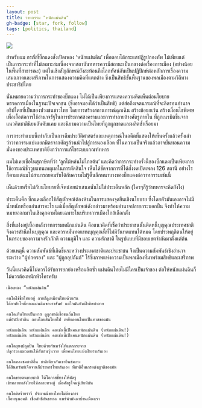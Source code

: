 ```yaml
---
layout: post
title: วาทกรรม "หนักแผ่นดิน"
gh-badge: [star, fork, follow]
tags: [politics, thailand]
---
```

<img src="https://naponjatusripitak.github.io/img/หนักแผ่นดิน.jpg">

สำหรับผม กรณีที่บิ๊กแดงสั่งเปิดเพลง ‘หนักแผ่นดิน’ เพื่อตอบโต้กระแสปฏิรูปกองทัพ ไม่เพียงแต่เป็นการกระทำที่ไม่เหมาะสมเนื่องจากสถาบันทหารควรมีสถานะเป็นกลางต่อเรื่องการเมือง (อย่างน้อยในพื้นที่สาธารณะ) แต่ในเชิงสัญลักษณ์ยังสะท้อนถึงโลกทัศน์อันเป็นปฏิปักษ์ต่อหลักการเรื่องความเสมอภาคและเสรีภาพในการแสดงความคิดที่แตกต่าง ซึ่งเป็นสิทธิขั้นพื้นฐานของพลเมืองตามวิถีทางประชาธิปไตย

นั่นหมายความว่าการกระทำของบิ๊กแดง ไม่ได้เป็นเพียงการแสดงความคิดเห็นต่อนโยบายพรรคการเมืองในฐานะปัจเจกชน (ซึ่งอาจมองได้ว่าเป็นสิทธิ) แต่ส่อถึงเจตนารมณ์ที่จะลิดรอนอำนาจอธิปไตยที่เป็นของปวงชนชาวไทย โดยการสร้างสถานการณ์ฉุกเฉิน สร้างข้อยกเว้น สร้างเงื่อนไขพิเศษ เพื่อเอื้อต่อการใช้อำนาจรัฐในการประกาศสงครามและการทำลายล้างศัตรูภายใน ที่ถูกเนรมิตขึ้นจากแนวคิดชาตินิยมอันคับแคบ และนิยามความเป็นไทยที่ถูกผูกขาดและผลิตซ้ำเรื่อยมา

การกระทำแบบนี้เท่ากับเป็นการลืมประวัติศาสตร์และเหตุการณ์ในอดีตที่แสดงให้เห็นครั้งแล้วครั้งเล่า ว่าวาทกรรมแบ่งแยกมิตรจากศัตรูล้วนนำไปสู่การนองเลือด ที่ในความเป็นจริงแล้วอาจบั่นทอนความมั่นคงของประเทศชาติยิ่งกว่าการแก้ไขระบบเกณฑ์ทหาร

ผมไม่เคยเชื่อในสุภาษิตที่ว่า ‘ลูกไม้หล่นไม่ไกลต้น’ และคิดว่าการกระทำครั้งนี้ของบิ๊กแดงเป็นเพียงการใช้อารมณ์ชั่ววูบแทนเหตุผลในการตัดสินใจ เห็นได้ชัดจากการที่ได้สั่งงดเปิดเพลง 126 สถานี อย่างไรก็ตามแต่ผมไม่สามารถยอมรับได้กับความไม่รู้ตื้นลึกหนาบางของบิ๊กแดงต่อวาทกรรมเช่นนี้

เห็นด้วยหรือไม่กับนโยบายที่เจ๊หน่อยนำเสนอนั่นไม่ใช่ประเด็นหลัก (ใครๆก็รู้ว่าทหารจะคิดยังไง)

ประเด็นคือ บิ๊กแดงเลือกใช้สัญลักษณ์ต้องห้ามในการแสดงจุดยืนเชิงนโยบาย ซึ่งโดยตัวมันเองอาจไม่มีน้ำหนักหรือแก่นสารอะไร แต่เมื่อสัญลักษณ์ดังกล่าวมาพร้อมอำนาจปลายกระบอกปืน จึงทำให้ความหมายออกมาในเชิงคุกคามโดยเฉพาะในบริบทการเมืองใกล้เลือกตั้ง

สิ่งที่แฝงอยู่เบื้องหลังวาทกรรมหนักแผ่นดิน คือแนวคิดที่เชื่อว่าประชาชนนั้นติดหนี้บุญคุณประเทศชาติ จึงควรสำนึกในบุญคุณ และควรหมั่นทดแทนบุญคุณนี้ที่ไม่มีวันทดแทนได้หมด โดยประพฤติตนให้อยู่ในกรอบของความจงรักภักดี ความภูมิใจ และ ความรักชาติ ในรูปแบบที่มีขอบเขตจำกัดมาตั้งแต่ต้น

ด้วยเหตุนี้ ความสัมพันธ์ที่เกิดขึ้นระหว่างประเทศชาติและประชาชน จึงเป็นความสัมพันธ์เชิงอำนาจระหว่าง "ผู้ปกครอง" และ "ผู้ถูกอุปถัมภ์" ไร้ซึ่งภาพแห่งความเป็นพลเมืองที่มาพร้อมสิทธิและเสรีภาพ

วันนี้แนวคิดนี้ไม่ควรได้รับการยกย่องหรือผลิตซ้ำ แผ่นดินไทยไม่มีใครเป็นเจ้าของ ต่อให้หนักแผ่นดินก็ไม่ควรต้องหนักหัวใครครับ

```
เนื้อเพลง “หนักแผ่นดิน”

คนใดใช้ชื่อไทยอยู่ กายก็ดูเหมือนไทยด้วยกัน
ได้อาศัยโพธิ์ทองแผ่นดินของราชันย์ แต่ใจมันยังเฝ้าคิดทำลาย

คนใดเห็นไทยเป็นทาส ดูถูกชาติเชื้อชนถิ่นไทย
แต่ยังฝังทำกิน กอบโกยสินไทยไป เหยียดคนไทยเป็นทาสของมัน

หนักแผ่นดิน หนักแผ่นดิน คนเช่นนี้เป็นคนหนักแผ่นดิน (หนักแผ่นดิน!)
หนักแผ่นดิน หนักแผ่นดิน คนเช่นนี้เป็นคนหนักแผ่นดิน (หนักแผ่นดิน!)

คนใดยุยงปลุกปั่น ไทยด้วยกันหวังให้แตกกระจาย
ปลุกระดมมวลชนให้สับสนวุ่นวาย เพื่อคนไทยแบ่งฝ่ายรบกันเอง

คนใดหลงชมชาติอื่น ชาติเดียวกันเขายืนข่มเหง
ได้สินทรัพย์เจือจานก็ประหารไทยกันเอง ทีชาติอื่นเกรงดังญาติของมัน

คนใดขายตนขายชาติ ได้โอกาสชี้ทางให้ศัตรู
เข้าทลายพลังไทยให้สลายทางสู้ เมื่อศัตรูโจมจู่เสียทีมัน

คนใดคิดร้ายราวี ประเพณีของไทยไม่ต้องการ
เกื้อหนุนอคติ เชื่อลัทธิอันธพาล แพร่นำมันมาบ้านเมืองเรา
```
